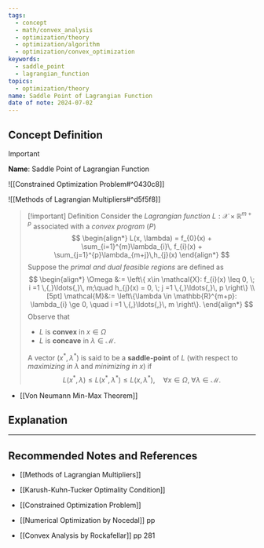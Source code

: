 ```yaml
---
tags:
  - concept
  - math/convex_analysis
  - optimization/theory
  - optimization/algorithm
  - optimization/convex_optimization
keywords:
  - saddle_point
  - lagrangian_function
topics:
  - optimization/theory
name: Saddle Point of Lagrangian Function
date of note: 2024-07-02
---
```


## Concept Definition

>[!important]
>**Name**: Saddle Point of Lagrangian Function

![[Constrained Optimization Problem#^0430c8]]

![[Methods of Lagrangian Multipliers#^d5f5f8]]

>[!important] Definition
>Consider the *Lagrangian function* $L: \mathcal{X} \times \mathbb{R}^{m+p}$ associated with a *convex program* $(P)$
>$$
>\begin{align*}
>L(x, \lambda) = f_{0}(x) + \sum_{i=1}^{m}\lambda_{i}\, f_{i}(x) + \sum_{j=1}^{p}\lambda_{m+j}\,h_{j}(x)
\end{align*}
>$$ 
>Suppose the *primal and dual feasible regions* are defined as 
>$$
>\begin{align*}
>\Omega &:= \left\{ x\in \mathcal{X}:  f_{i}(x) \leq 0, \; i =1 \,{,}\ldots{,}\, m;\quad h_{j}(x) = 0, \; j =1 \,{,}\ldots{,}\, p \right\} \\[5pt]
> \mathcal{M}&:= \left\{\lambda \in \mathbb{R}^{m+p}: \lambda_{i} \ge 0, \quad i =1 \,{,}\ldots{,}\, m \right\}.  
>\end{align*}
>$$
>Observe that
>-  $L$ is **convex** in $x\in \Omega$
>- $L$ is **concave** in $\lambda \in \mathcal{M}.$
>  
>A vector $(x^{*}, \lambda^{*})$ is said to be a **saddle-point** of $L$ (with respect to *maximizing in* $\lambda$ and *minimizing in $x$*) if
>$$
> L(x^{*}, \lambda) \le L(x^{*}, \lambda^{*}) \le L(x, \lambda^{*}), \quad \forall x\in \Omega, \; \forall \lambda \in \mathcal{M}.
>$$

- [[Von Neumann Min-Max Theorem]]


## Explanation





-----------
##  Recommended Notes and References


- [[Methods of Lagrangian Multipliers]]
- [[Karush-Kuhn-Tucker Optimality Condition]]


- [[Constrained Optimization Problem]]

- [[Numerical Optimization by Nocedal]] pp 
- [[Convex Analysis by Rockafellar]] pp 281